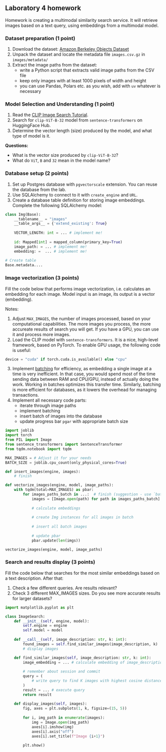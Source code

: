 ## Laboratory 4 homework

Homework is creating a multimodal similarity search service. It will retrieve images
based on a text query, using embeddings from a multimodal model.

### Dataset preparation (1 point)

1. Download the dataset: [Amazon Berkeley Objects Dataset](https://amazon-berkeley-objects.s3.amazonaws.com/archives/abo-images-small.tar)
2. Unpack the dataset and locate the metadata file `images.csv.gz` in `images/metadata/`
3. Extract the image paths from the dataset:
   - write a Python script that extracts valid image paths from the CSV file
   - keep only images with at least 1000 pixels of width and height
   - you can use Pandas, Polars etc. as you wish, add with `uv` whatever is necessary

### Model Selection and Understanding (1 point)

1. Read the [CLIP Image Search Tutorial](https://www.sbert.net/examples/applications/image-search/README.html).
2. Search for `clip-ViT-B-32` model from `sentence-transformers` on HuggingFace Hub.
3. Determine the vector length (size) produced by the model, and what type of model is it.

**Questions:**
- What is the vector size produced by `clip-ViT-B-32`?
- What do `ViT`, `B` and `32` mean in the model name?

### Database setup (2 points)

1. Set up Postgres database with `pgvectorscale` extension. You can reuse the database from
   the lab.
2. Use SQLAlchemy to connect to it with `create_engine` and `URL`.
3. Create a database table definition for storing image embeddings. Complete the following SQLAlchemy model:

```python
class Img(Base):
    __tablename__ = "images"
    __table_args__ = {'extend_existing': True}
    
    VECTOR_LENGTH: int = ... # implement me!
    
    id: Mapped[int] = mapped_column(primary_key=True)
    image_path: = ... # implement me!
    embedding: =  ... # implement me! 
    
# Create table
Base.metadata....
```

### Image vectorization (3 points)

Fill the code below that performs image vectorization, i.e. calculates an embedding for each
image. Model input is an image, its output is a vector (embedding).

Notes:
1. Adjust `MAX_IMAGES`, the number of images processed, based on your computational capabilities.
   The more images you process, the more accureate results of search you will get. If you have a
   GPU, you can use it and process more images.
2. Load the CLIP model with `sentence-transformers`. It is a nice, high-level framework, based on
   PyTorch. To enable GPU usage, the following code is useful:
```python
device = "cuda" if torch.cuda.is_available() else "cpu" 
```
3. Implement [batching](https://docs.python.org/3/library/itertools.html#itertools.batched) for efficiency,
   as embedding a single image at a time is very inefficient. In that case, you would spend most of the time
   sending data between RAM and CPU/GPU, instead of actually doing the work. Working in batches optimizes
   this transfer time. Similarly, batching is more efficient for databases, as it lowers the overhead for
   managing transactions.
4. Implement all necessary code parts:
   - iterate through image paths
   - implement batching
   - insert batch of images into the database
   - update progress bar `pgar` with appropriate batch size

```python
import joblib
import torch
from PIL import Image
from sentence_transformers import SentenceTransformer
from tqdm.notebook import tqdm

MAX_IMAGES = # Adjust it for your needs
BATCH_SIZE = joblib.cpu_count(only_physical_cores=True)

def insert_images(engine, images):
    # finish

def vectorize_images(engine, model, image_paths):    
    with tqdm(total=MAX_IMAGES) as pbar:
        for images_paths_batch in ...:  # finish (suggestion - use `batched`)
            images = [Image.open(path) for path in images_paths_batch]
        
            # calculate embeddings
        
            # create Img instances for all images in batch
        
            # insert all batch images
        
            # update pbar
            pbar.update(len(imgs))

vectorize_images(engine, model, image_paths)
```

### Search and results display (3 points)

Fill the code below that searches for the most similar embeddings based
on a text description. After that:
1. Check a few different queries. Are results relevant?
2. Check 3 different MAX_IMAGES sizes. Do you see more accurate results for larger datasets?

```python
import matplotlib.pyplot as plt

class ImageSearch:
    def __init__(self, engine, model):
        self.engine = engine
        self.model = model
        
    def __call__(self, image_description: str, k: int):
        found_images = self.find_similar_images(image_description, k)
        # display images

    def find_similar_images(self, image_description: str, k: int):
        image_embedding = ... # calculate embedding of image_description
        
        # remember about session and commit
        query = (
            # write query to find K images with highest cosine distance
        )
        result = ... # execute query
        return result
    
    def display_images(self, images):
        fig, axes = plt.subplots(1, k, figsize=(15, 5))
        
        for i, img_path in enumerate(images):
            img = Image.open(img_path)
            axes[i].imshow(img)
            axes[i].axis("off")
            axes[i].set_title(f"Image {i+1}")
        
        plt.show()
```
